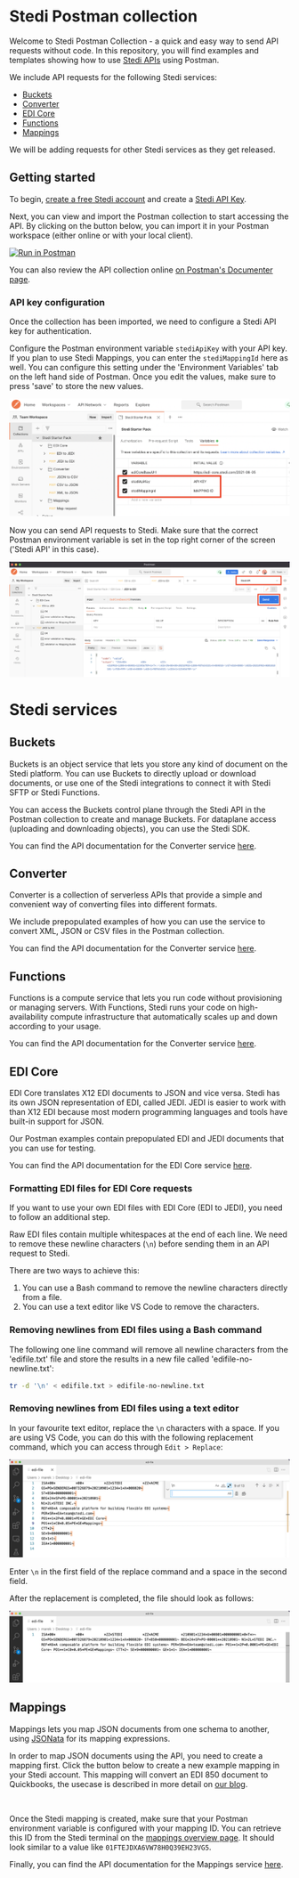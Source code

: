 # Stedi Postman collection

Welcome to Stedi Postman Collection - a quick and easy way to send API requests without code. In this repository, you will find examples and templates showing how to use [Stedi APIs](https://www.stedi.com/docs) using Postman.

We include API requests for the following Stedi services:

- [Buckets](#buckets)
- [Converter](#converter)
- [EDI Core](#edi-core)
- [Functions](#functions)
- [Mappings](#mappings)

We will be adding requests for other Stedi services as they get released. 

## Getting started

To begin, [create a free Stedi account](https://terminal.stedi.com/sign-up) and create a [Stedi API Key](https://www.stedi.com/docs/authentication). 

Next, you can view and import the Postman collection to start accessing the API. By clicking on the button below, you can import it in your Postman workspace (either online or with your local client). 


[![Run in Postman](https://run.pstmn.io/button.svg)](https://app.getpostman.com/run-collection/210c95e35c5d80d1d715?action=collection%2Fimport)

You can also review the API collection online  [on Postman's Documenter page](https://documenter.getpostman.com/view/17843480/UzBpLRXe).
 

### API key configuration
Once the collection has been imported, we need to configure a Stedi API key for authentication. 

Configure the Postman environment variable `stediApiKey` with your API key. If you plan to use Stedi Mappings, you can enter the `stediMappingId` here as well. You can configure this setting under the 'Environment Variables' tab on the left hand side of Postman. Once you edit the values, make sure to press 'save' to store the new values. 

<img src = "https://raw.githubusercontent.com/Stedi/starter-kit/main/images/edi-core/environment-variable.png">

Now you can send API requests to Stedi. Make sure that the correct Postman environment variable is set in the top right corner of the screen ('Stedi API' in this case).

<img src = "https://raw.githubusercontent.com/Stedi/starter-kit/main/images/edi-core/send-request.png">


# Stedi services

## Buckets

Buckets is an object service that lets you store any kind of document on the Stedi platform. You can use Buckets to directly upload or download documents, or use one of the Stedi integrations to connect it with Stedi SFTP or Stedi Functions.

You can access the Buckets control plane through the Stedi API in the Postman collection to create and manage Buckets. For dataplane access (uploading and downloading objects), you can use the Stedi SDK.

You can find the API documentation for the Converter service [here](https://www.stedi.com/docs/api/buckets). 


## Converter

Converter is a collection of serverless APIs that provide a simple and convenient way of converting files into different formats.

We include prepopulated examples of how you can use the service to convert XML, JSON or CSV files in the Postman collection. 

You can find the API documentation for the Converter service [here](https://www.stedi.com/docs/api/converter). 


## Functions

Functions is a compute service that lets you run code without provisioning or managing servers. With Functions, Stedi runs your code on high-availability compute infrastructure that automatically scales up and down according to your usage.

You can find the API documentation for the Converter service [here](https://www.stedi.com/docs/api/functions). 


## EDI Core

EDI Core translates X12 EDI documents to JSON and vice versa. Stedi has its own JSON representation of EDI, called JEDI. JEDI is easier to work with than X12 EDI because most modern programming languages and tools have built-in support for JSON.

Our Postman examples contain prepopulated EDI and JEDI documents that you can use for testing. 

You can find the API documentation for the EDI Core service [here](https://www.stedi.com/docs/api/edi-core). 


### Formatting EDI files for EDI Core requests 

If you want to use your own EDI files with EDI Core (EDI to JEDI), you need to follow an additional step. 

Raw EDI files contain multiple whitespaces at the end of each line. We need to remove these newline characters (`\n`) before sending them in an API request to Stedi.

There are two ways to achieve this:

1. You can use a Bash command to remove the newline characters directly from a file. 
2. You can use a text editor like VS Code to remove the characters.


### Removing newlines from EDI files using a Bash command

The following one line command will remove all newline characters from the 'edifile.txt' file and store the results in a new file called 'edifile-no-newline.txt':


```bash
tr -d '\n' < edifile.txt > edifile-no-newline.txt
```

### Removing newlines from EDI files using a text editor

In your favourite text editor, replace the `\n` characters with a space. If you are using VS Code, you can do this with the following replacement command, which you can access through `Edit > Replace`:

<img src = "https://raw.githubusercontent.com/Stedi/starter-kit/main/images/edi-core/replace-newline-before.png">

Enter `\n` in the first field of the replace command and a space in the second field.

After the replacement is completed, the file should look as follows:

<img src = "https://raw.githubusercontent.com/Stedi/starter-kit/main/images/edi-core/replace-newline-after.png">


## Mappings

Mappings lets you map JSON documents from one schema to another, using [JSONata](https://docs.jsonata.org/overview.html) for its mapping expressions.

In order to map JSON documents using the API, you need to create a mapping first. Click the button below to create a new example mapping in your Stedi account. This mapping will convert an EDI 850 document to Quickbooks, the usecase is described in more detail on [our blog](https://www.stedi.com/blog/complex-data-transformations-made-simple-with-mappings). 

<a href="https://terminal.stedi.com/mappings/import?mapping=https://raw.githubusercontent.com/Stedi/starter-kit/main/mappings-examples/jedi-850-to-quickbooks-online-estimate/mapping.json&amp;source_json=https://raw.githubusercontent.com/Stedi/starter-kit/main/mappings-examples/jedi-850-to-quickbooks-online-estimate/jedi-850.json&amp;target_json=https://raw.githubusercontent.com/Stedi/starter-kit/main/mappings-examples/jedi-850-to-quickbooks-online-estimate/quickbooks-online-estimate.json" style="display:flex;justify-content:center" target="\_blank"><picture><img alt="" src="https://stedi.com/images/blog/complex-data-transformations-made-simple-with-mappings/run_on_stedi.svg" style="width:200px"></picture></a>

Once the Stedi mapping is created, make sure that your Postman environment variable is configured with your mapping ID. You can retrieve this ID from the Stedi terminal on the [mappings overview page](https://terminal.stedi.com/mappings). It should look similar to a value like `01FTEJDXA6VW78H0Q39EH23VG5`.

Finally, you can find the API documentation for the Mappings service [here](https://www.stedi.com/docs/api/mappings). 
